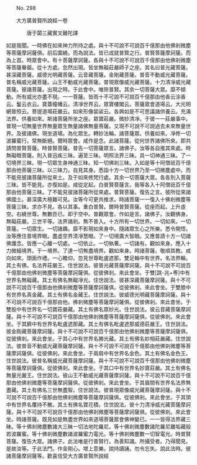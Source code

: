 ﻿　　No. 298

　　大方廣普賢所說經一卷

　　　　唐于闐三藏實叉難陀譯


如是我聞。一時佛在如來神力所持之處。與十不可說不可說百千億那由他佛剎微塵等菩薩摩訶薩俱。前后圍繞。而為說法。皆已成就普賢之行。普賢菩薩摩訶薩。而為上首。時眾會中。有十菩薩摩訶薩。各與十不可說不可說百千億那由他佛剎微塵等菩薩眷屬。從十方處。忽然出現。皆坐無礙莊嚴師子之座。其名曰普光藏菩薩。甚深藏菩薩。威德光明藏菩薩。云音藏菩薩。金剛藏菩薩。普音不動威光藏菩薩。普名稱威光藏菩薩。山王不動威光藏菩薩。普現眾像威光藏菩薩。十力清凈威光藏菩薩。彼諸菩薩。出現之時。于此會中。唯除普賢。其余一切菩薩大眾。靡不傾動。所有威光亦盡不現。一一菩薩。皆雨十不可說不可說百千億那由他香云涂香云。鬘云衣云。寶蓋幢幡云。清凈世界云。眾寶樓閣云。菩薩眾會道場云。大光明網普照云。菩提道場莊嚴云。如來形像袈裟云。各興如是不可思議諸供養云。充滿法界。供養如來。斯諸菩薩所坐之座。眾寶莊嚴。微妙清凈。于彼一一莊嚴事中。普現一切無量世界無量眾生無量諸佛無量菩薩。又現不可說不可說過去未來無量世界。及彼諸佛。現坐道場。為化眾生。轉妙法輪。諸菩薩眾。供養如來。凈修一切波羅蜜行。常無斷絕。爾時眾會。咸作是念。此諸菩薩。從何世界諸佛所來。即共請問普賢菩薩。時普賢菩薩。普告一切菩薩眾言。諸佛子。汝等各自推其來處。時無礙眼菩薩。則入普迅疾三昧。遍至三昧。明照法界三昧。具一切神通三昧。了一切境界三昧。現一切眾生身神通三昧。知一切佛剎三昧。入如是等十阿僧祇百千億那由他菩薩三昧。以三昧力。自見其身。悉詣十方一切世界乃至一切微塵處中。而不能見彼諸菩薩所從來土。及于如來修梵行處。其余一切菩薩大眾。各各別入菩薩三昧。皆不能見。亦復如是。咸從定起。白普賢菩薩言。我等各入十阿僧祇百千億那由他菩薩三昧。了不能見彼諸菩薩所從來處。普賢菩薩。復告之言。彼所從來諸佛國土。甚深廣大極難可見。汝等今可更共推求。時諸菩薩一一復入十佛剎微塵等菩薩三昧。求亦不見。各以其事。重白普賢。爾時普賢菩薩。從座而起。上升虛空。右繞世尊。無數匝已。即于空中。普觀眾會。作如是言。諸佛子。汝觀佛身。無礙莊嚴。三世平等。法界諸剎。無不普入。十方所有一切世界。一切如來。一切菩薩。一切眾生。一切諸趣。靡不影現如來身中。隨諸眾生心之所樂。悉令開悟。汝等應住普境界眼。盡虛空界清凈慧眼。了一切境廣大智眼。又應普請十方一切諸佛護念。皆應一心離一切處。一切依止。一切執著。一切諸有。觀如來身。應入十力微細境界。于一境界。了達一切無盡境界。觀如來身。時諸菩薩。敬順其教。咸向如來。頭面作禮。一心瞻仰。忽見世尊毗盧遮那。雙足輪中有世界。名法界輪。其土有佛。名法界莊嚴王。住世說法。彼普光藏菩薩摩訶薩。與十不可說不可說百千億那由他佛剎微塵等菩薩摩訶薩俱。從彼佛剎。來此會坐。于雙[跳-兆+尃]中有世界名無礙藏。其土有佛名無礙凈光。住世說法。彼甚深藏菩薩摩訶薩。與十不可說不可說百千億那由他佛剎微塵等菩薩摩訶薩俱。從彼佛剎。來此會坐。于雙膝中有世界名真金藏。其土有佛名金藏王。住世說法。彼威德光明藏菩薩摩訶薩。與十不可說不可說百千億那由他。佛剎微塵等菩薩摩訶薩俱。從彼佛剎。來此會坐。于雙股中有世界名一切寶莊嚴藏。其土有佛名眾妙光。住世說法。彼云音藏菩薩摩訶薩。與十不可說不可說百千億那由他佛剎微塵等菩薩摩訶薩俱。從彼佛剎。來此會坐。于其臍中有世界名毗盧遮那藏。其土有佛名毗盧遮那威德莊嚴王。住世說法。彼金剛藏菩薩摩訶薩。與十不可說不可說百千億那由他佛剎微塵等菩薩摩訶薩俱。從彼佛剎。來此會坐。于其心中有世界名勝光藏。其土有佛名妙相莊嚴藏。住世說法。彼普音不動威光藏菩薩摩訶薩。與十不可說不可說百千億那由他佛剎微塵等菩薩摩訶薩俱。從彼佛剎。來此會坐。于兩肩中有世界名金色。其土有佛名金色王。住世說法。彼普名稱威光藏菩薩摩訶薩。與十不可說不可說百千億那由他佛剎微塵等菩薩摩訶薩俱。從彼佛剎。來此會坐。于其口中有世界名妙寶莊嚴。其土有佛名無量光嚴王。住世說法。彼山王不動威光藏菩薩摩訶薩。與十不可說不可說百千億那由他佛剎微塵等菩薩摩訶薩俱。從彼佛剎。來此會坐。于其眉間有世界名法界無盡藏。其土有佛名三世無盡智。住世說法。彼普現眾像威光藏菩薩摩訶薩。與十不可說不可說百千億那由他佛剎微塵等菩薩摩訶薩俱。從彼佛剎。來此會坐。于其頭中有世界名覆持不散。其土有佛名寶花積。住世說法。彼十力清凈威光藏菩薩摩訶薩。與十不可說不可說百千億那由他佛剎微塵等菩薩摩訶薩俱。從彼佛剎。來此會坐。時諸菩薩。既見如是無盡世界如來道場菩薩眾會佛神變已。一一皆得法界藏三昧。等十佛剎微塵數諸大三昧一切法地陀羅尼。等十佛剎微塵數諸陀羅尼離垢藏般若波羅蜜。等十佛剎微塵數諸波羅蜜力電光。等十佛剎微塵數一切智電光。時普賢菩薩。復告大眾。諸佛子。此法唯是行普賢行。為善知識。所攝受者。乃得聞見。是故汝等。于此法門。作金剛心。增上意樂。說持讀誦。勿令忘失。說此法時。彼諸菩薩摩訶薩等。歡喜信受大方廣普賢所說經
